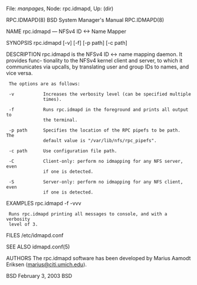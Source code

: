 File: *manpages*,  Node: rpc.idmapd,  Up: (dir)

RPC.IDMAPD(8)             BSD System Manager's Manual            RPC.IDMAPD(8)

NAME
     rpc.idmapd — NFSv4 ID <-> Name Mapper

SYNOPSIS
     rpc.idmapd [-v] [-f] [-p path] [-c path]

DESCRIPTION
     rpc.idmapd is the NFSv4 ID <-> name mapping daemon.  It provides func-
     tionality to the NFSv4 kernel client and server, to which it communicates
     via upcalls, by translating user and group IDs to names, and vice versa.

     The options are as follows:

     -v           Increases the verbosity level (can be specified multiple
                  times).

     -f           Runs rpc.idmapd in the foreground and prints all output to
                  the terminal.

     -p path      Specifies the location of the RPC pipefs to be path.  The
                  default value is "/var/lib/nfs/rpc_pipefs".

     -c path      Use configuration file path.

     -C           Client-only: perform no idmapping for any NFS server, even
                  if one is detected.

     -S           Server-only: perform no idmapping for any NFS client, even
                  if one is detected.

EXAMPLES
     rpc.idmapd -f -vvv

     Runs rpc.idmapd printing all messages to console, and with a verbosity
     level of 3.

FILES
     /etc/idmapd.conf

SEE ALSO
     idmapd.conf(5)

AUTHORS
     The rpc.idmapd software has been developed by Marius Aamodt Eriksen
     ⟨marius@citi.umich.edu⟩.

BSD                            February 3, 2003                            BSD
